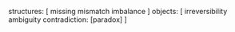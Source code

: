 structures: [
	missing
	mismatch
	imbalance
]
objects: [
	irreversibility
	ambiguity
	contradiction: [paradox]
]

